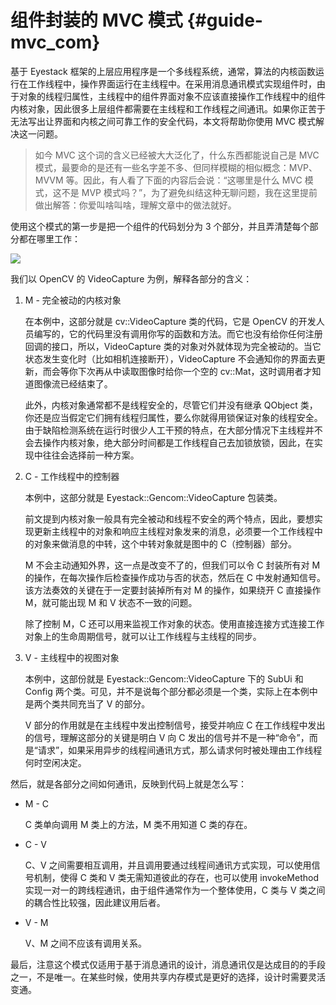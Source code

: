 # 组件封装的 MVC 模式 {#guide-mvc_com}

基于 Eyestack 框架的上层应用程序是一个多线程系统，通常，算法的内核函数运行在工作线程中，操作界面运行在主线程中。在采用消息通讯模式实现组件时，由于对象的线程归属性，主线程中的组件界面对象不应该直接操作工作线程中的组件内核对象，因此很多上层组件都需要在主线程和工作线程之间通讯。如果你正苦于无法写出让界面和内核之间可靠工作的安全代码，本文将帮助你使用 MVC 模式解决这一问题。

> 如今 MVC 这个词的含义已经被大大泛化了，什么东西都能说自己是 MVC 模式，最要命的是还有一些名字差不多、但同样模糊的相似概念：MVP、MVVM 等。因此，有人看了下面的内容后会说：“这哪里是什么 MVC 模式，这不是 MVP 模式吗？”，为了避免纠结这种无聊问题，我在这里提前做出解答：你爱叫啥叫啥，理解文章中的做法就好。

使用这个模式的第一步是把一个组件的代码划分为 3 个部分，并且弄清楚每个部分都在哪里工作：

![](mvc.png)

我们以 OpenCV 的 VideoCapture 为例，解释各部分的含义：

1. M - 完全被动的内核对象

   在本例中，这部分就是 cv::VideoCapture 类的代码，它是 OpenCV 的开发人员编写的，它的代码里没有调用你写的函数和方法。而它也没有给你任何注册回调的接口，所以，VideoCapture 类的对象对外就体现为完全被动的。当它状态发生变化时（比如相机连接断开），VideoCapture 不会通知你的界面去更新，而会等你下次再从中读取图像时给你一个空的 cv::Mat，这时调用者才知道图像流已经结束了。

   此外，内核对象通常都不是线程安全的，尽管它们并没有继承 QObject 类，你还是应当假定它们拥有线程归属性，要么你就得用锁保证对象的线程安全。由于缺陷检测系统在运行时很少人工干预的特点，在大部分情况下主线程并不会去操作内核对象，绝大部分时间都是工作线程自己去加锁放锁，因此，在实现中往往会选择前一种方案。

2. C - 工作线程中的控制器

   本例中，这部分就是 Eyestack::Gencom::VideoCapture 包装类。

   前文提到内核对象一般具有完全被动和线程不安全的两个特点，因此，要想实现更新主线程中的对象和响应主线程对象发来的消息，必须要一个工作线程中的对象来做消息的中转，这个中转对象就是图中的 C（控制器）部分。

   M 不会主动通知外界，这一点是改变不了的，但我们可以令 C 封装所有对 M 的操作，在每次操作后检查操作成功与否的状态，然后在 C 中发射通知信号。该方法奏效的关键在于一定要封装掉所有对 M 的操作，如果绕开 C 直接操作 M，就可能出现 M 和 V 状态不一致的问题。

   除了控制 M，C 还可以用来监视工作对象的状态。使用直接连接方式连接工作对象上的生命周期信号，就可以让工作线程与主线程的同步。

3. V - 主线程中的视图对象

   本例中，这部份就是 Eyestack::Gencom::VideoCapture 下的 SubUi 和 Config 两个类。可见，并不是说每个部分都必须是一个类，实际上在本例中是两个类共同充当了 V 的部分。

   V 部分的作用就是在主线程中发出控制信号，接受并响应 C 在工作线程中发出的信号，理解这部分的关键是明白 V 向 C 发出的信号并不是一种“命令”，而是“请求”，如果采用异步的线程间通讯方式，那么请求何时被处理由工作线程何时空闲决定。

然后，就是各部分之间如何通讯，反映到代码上就是怎么写：

- M - C

  C 类单向调用 M 类上的方法，M 类不用知道 C 类的存在。

- C - V

  C、V 之间需要相互调用，并且调用要通过线程间通讯方式实现，可以使用信号机制，使得 C 类和 V 类无需知道彼此的存在，也可以使用 invokeMethod 实现一对一的跨线程通讯，由于组件通常作为一个整体使用，C 类与 V 类之间的耦合性比较强，因此建议用后者。

- V - M

  V、M 之间不应该有调用关系。

最后，注意这个模式仅适用于基于消息通讯的设计，消息通讯仅是达成目的的手段之一，不是唯一。在某些时候，使用共享内存模式是更好的选择，设计时需要灵活变通。
